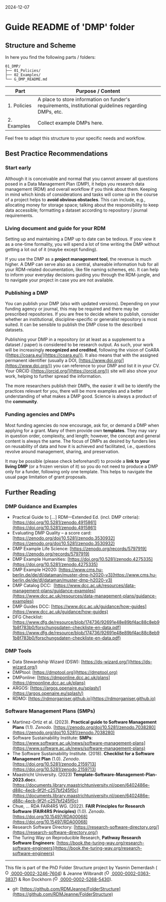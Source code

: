 2024-12-07

# Guide README of 'DMP' folder

## Structure and Scheme

In here you find the following parts / folders:

```
01_DMP/
├── 01_Policies/
├── 02_Examples/
└── G_DMP_README.md

```


| Part         		| Purpose / Content   |
|--------------		|-----------|
| 1. Policies 		| A place to store information on funder's requirements, institutional guidelines regarding DMPs, etc. |
| 2. Examples  		| Collect example DMPs here. |


Feel free to adapt this structure to your specific needs and workflow.


## Best Practice Recommendations

### Start early

Although it is conceivable and normal that you cannot answer all questions posed in a Data Management Plan (DMP), it helps you research data management (RDM) and overall workflow if you think about them. Keeping in mind which kinds of considerations and tasks will come up in the course of a project helps to **avoid obvious obstacles**. This can include, e.g., allocating money for storage space; talking about the responsibility to keep data accessible; formatting a dataset according to repository / journal requirements.

### Living document and guide for your RDM

Setting up and maintaining a DMP up to date can be tedious. If you view it as a one-time formality, you will spend a lot of time writing the DMP without getting a lot out of it (maybe except funding). 

If you use the DMP as a **project management tool**, the revenue is much higher. A DMP can serve also as a central, shareable information hub for all your RDM-related documentation, like file naming schemes, etc. It can help to inform your everyday decisions guiding you through the RDM-jungle, and to navigate your project in case you are not available.


### Publishing a DMP

You can publish your DMP (also with updated versions). Depending on your funding agency or journal, this may be required and there may be prescribed repositories. If you are free to decide where to publish, consider whether an institutional, discipline-specific or generalist repository is most suited. It can be sensible to publish the DMP close to the described datasets.

Publishing your DMP in a repository (or at least as a supplement to a dataset / paper) is considered to be research output. As such, your work will be increasingly **recognized and credited**, following the vision of CoARA ([https://coara.eu/](https://coara.eu/)). It also means that with the assigned permanent identifier (usually a DOI, [https://www.doi.org/](https://www.doi.org/)) you can reference to your DMP and list it in your CV. Your ORCID ([https://orcid.org/](https://orcid.org/)) site will also show your work, helping to further spread the information.

The more researchers publish their DMPs, the easier it will be to identify the practices relevant for you, there will be more examples and a better understanding of what makes a DMP good. Science is always a product of the **community**.


### Funding agencies and DMPs

Most funding agencies do now encourage, ask for, or demand a DMP when applying for a grant. Many of them provide own **templates**. They may vary in question order, complexity, and length; however, the concept and general content is always the same. The focus of DMPs as desired by funders lies on reusability of data and how it is achieved and facilitated, i.e., questions revolve around management, sharing, and preservation.

It may be possible (please check beforehand!) to provide a **link to your living DMP** (or a frozen version of it) so you do not need to produce a DMP only for a funder, following only one template. This helps to navigate the usual page limitation of grant proposals.


## Further Reading

### DMP Guidance and Examples
* Practical Guide to [...] RDM—Extended Ed. (incl. DMP criteria): [https://doi.org/10.5281/zenodo.4915861](https://doi.org/10.5281/zenodo.4915861) 
* Evaluating DMP Quality – a score card: [https://zenodo.org/doi/10.5281/zenodo.3530932](https://zenodo.org/doi/10.5281/zenodo.3530932)
* DMP Example Life Science: [https://zenodo.org/records/5797919](https://zenodo.org/records/5797919)
* DMP Example Humanities: [https://doi.org/10.5281/zenodo.4275335](https://doi.org/10.5281/zenodo.4275335)
* DMP Example H2020: [https://www.cms.hu-berlin.de/de/dl/dataman/muster-dmp-h2020-v3](https://www.cms.hu-berlin.de/de/dl/dataman/muster-dmp-h2020-v3)
* DMP Catalog DCC:  [https://www.dcc.ac.uk/resources/data-management-plans/guidance-examples](https://www.dcc.ac.uk/resources/data-management-plans/guidance-examples)
* DMP Guides DCC: [https://www.dcc.ac.uk/guidance/how-guides](https://www.dcc.ac.uk/guidance/how-guides)
* DFG Checklist: [https://www.dfg.de/resource/blob/174736/92691e48e89bf4ac88c8eb91b8f783b0/forschungsdaten-checkliste-en-data.pdf](https://www.dfg.de/resource/blob/174736/92691e48e89bf4ac88c8eb91b8f783b0/forschungsdaten-checkliste-en-data.pdf)

### DMP Tools
* Data Stewardship Wizard (DSW): [https://ds-wizard.org/](https://ds-wizard.org/) 
* DMPtool: [https://dmptool.org](https://dmptool.org)
* DMPonline: [https://dmponline.dcc.ac.uk/plans](https://dmponline.dcc.ac.uk/plans) 
* ARGOS: [https://argos.openaire.eu/splash/](https://argos.openaire.eu/splash/)
* RDMO: [https://rdmorganiser.github.io](https://rdmorganiser.github.io)

### Software Management Plans (SMPs)
* Martinez-Ortiz et al. (2023). **Practical guide to Software Management Plans** (1.1). *Zenodo*. [https://zenodo.org/doi/10.5281/zenodo.7038280](https://zenodo.org/doi/10.5281/zenodo.7038280)
* Software Sustainability Institute: **SMPs**: [https://www.software.ac.uk/news/software-management-plans](https://www.software.ac.uk/news/software-management-plans)
* The Software Sustainability Institute. (2018). **Checklist for a Software Management Plan** (1.0). *Zenodo*. [https://doi.org/10.5281/zenodo.2159713](https://doi.org/10.5281/zenodo.2159713)
* Maastricht University. (2023) **Template-Software-Management-Plan-2023.doc**x. [https://documents.library.maastrichtuniversity.nl/open/6402486e-d88c-4ecb-9f2f-c257bf245f0c](https://documents.library.maastrichtuniversity.nl/open/6402486e-d88c-4ecb-9f2f-c257bf245f0c) 
* Chue, … RDA FAIR4RS WG. (2022). **FAIR Principles for Research Software (FAIR4RS Principles)** (1.0). *Zenodo*. [https://doi.org/10.15497/RDA00068](https://doi.org/10.15497/RDA00068) 
* Research Software Directory: [https://research-software-directory.org/](https://research-software-directory.org/) 
* The Turing Way on Reproducible Research, **Pathway Research Software Engineers**: [https://book.the-turing-way.org/research-software-engineers](https://book.the-turing-way.org/research-software-engineers) 


_____

This file is part of the PhD Folder Structure project by Yasmin Demerdash (<a href="https://orcid.org/0000-0002-3246-7604"><img alt="ORCID logo" src="https://info.orcid.org/wp-content/uploads/2019/11/orcid_16x16.png" width="16" height="16" /> 0000-0002-3246-7604</a>) & Jeanne  Wilbrandt (<a href="https://orcid.org/0000-0002-0363-3837"><img alt="ORCID logo" src="https://info.orcid.org/wp-content/uploads/2019/11/orcid_16x16.png" width="16" height="16" /> 0000-0002-0363-3837</a>) & Ron Dockhorn (<a href="https://orcid.org/0000-0002-5268-5430"><img alt="ORCID logo" src="https://info.orcid.org/wp-content/uploads/2019/11/orcid_16x16.png" width="16" height="16" /> 0000-0002-5268-5430</a>).

* git: [https://github.com/RDMJeanne/FolderStructure](https://github.com/RDMJeanne/FolderStructure)


